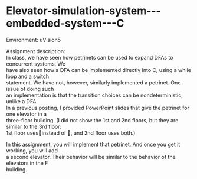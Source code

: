 # Elevator-simulation-system---embedded-system---C
  
Environment: uVision5
  
Assignment description:  
In class, we have seen how petrinets can be used to expand DFAs to concurrent systems. We  
have also seen how a DFA can be implemented directly into C, using a while loop and a switch  
statement. We have not, however, similarly implemented a petrinet. One issue of doing such  
an implementation is that the transition choices can be nondeterministic, unlike a DFA.  
In a previous posting, I provided PowerPoint slides that give the petrinet for one elevator in a  
three-floor building. (I did not show the 1st and 2nd floors, but they are similar to the 3rd floor:  
1st floor uses🔼instead of 🔽, and 2nd floor uses both.)  
  
In this assignment, you will implement that petrinet. And once you get it working, you will add  
a second elevator. Their behavior will be similar to the behavior of the elevators in the F  
building.   
